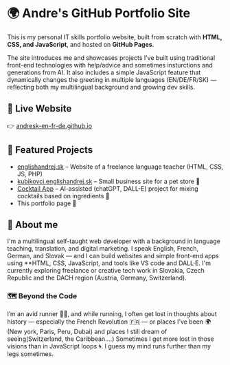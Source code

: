 # 🌍 Andre's GitHub Portfolio Site

This is my personal IT skills portfolio website, built from scratch with **HTML, CSS, and JavaScript**, and hosted on **GitHub Pages**.

The site introduces me and showcases projects I’ve built using traditional front-end technologies with help/advice and sometimes insturctions and generations from AI. It also includes a simple JavaScript feature that dynamically changes the greeting in multiple languages (EN/DE/FR/SK) — reflecting both my multilingual background and growing dev skills.


## 🔗 Live Website  
👉 [andresk-en-fr-de.github.io](https://andresk-en-fr-de.github.io)


## 🧪 Featured Projects
- [englishandrej.sk](https://englishandrej.sk) –  Website of a freelance language teacher (HTML, CSS, JS, PHP)
- [kubikovci.englishandrej.sk](https://kubikovci.englishandrej.sk) – Small business site for a pet store 🐾
- [Cocktail App](https://andresk-en-fr-de.github.io/andre-s-cocktail-app/) – AI-assisted (chatGPT, DALL-E) project for mixing cocktails based on ingredients 🍹
- This portfolio page 🚀


## 📝 About me
I'm a multilingual self-taught web developer with a background in language teaching, translation, and digital marketing. I speak English, French, German, and Slovak — and I can build websites and simple front-end apps using **HTML, CSS, JavaScript, and tools like VS code and DALL·E. I'm currently exploring freelance or creative tech work in Slovakia, Czech Republic and the DACH region (Austria, Germany, Switzerland).

### 🗺️ Beyond the Code

I’m an avid runner 🏃‍♂️, and while running, I often get lost in thoughts about history — especially the French Revolution 🇫🇷 — or places I’ve been 🌍 (New york, Paris, Peru, Dubai) and places I still dream of seeing(Switzerland, the Caribbean....) Sometimes I get more lost in those visions than in JavaScript loops 🌀. I guess my mind runs further than my legs sometimes.


